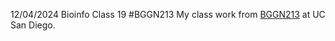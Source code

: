 12/04/2024  Bioinfo Class 19
#BGGN213
My class work from [BGGN213](https://bioboot.github.io/bggn213_F24/) at UC San Diego.
